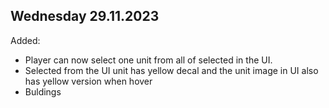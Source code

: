 ## Wednesday 29.11.2023

Added:
- Player can now select one unit from all of selected in the UI.
- Selected from the UI unit has yellow decal and the unit image in UI also has yellow version when hover
- Buldings
